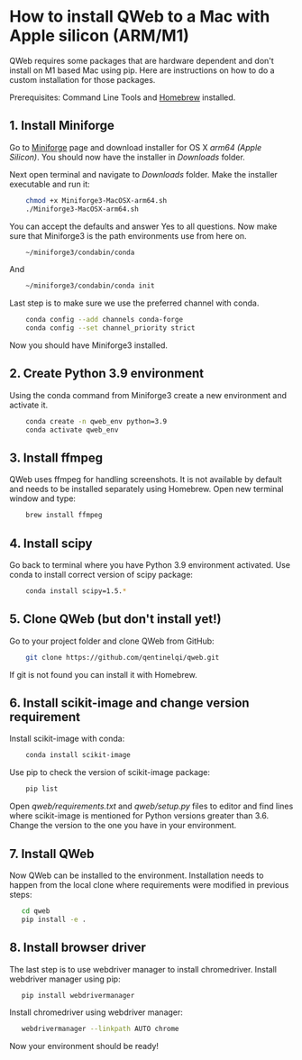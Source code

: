 # How to install QWeb to a Mac with Apple silicon (ARM/M1)

QWeb requires some packages that are hardware dependent and don't install on M1 based Mac using pip. 
Here are instructions on how to do a custom installation for those packages.

Prerequisites: Command Line Tools and [Homebrew](https://docs.brew.sh/Installation) installed.

## 1. Install Miniforge

Go to [Miniforge](https://github.com/conda-forge/miniforge) page and download installer for OS X *arm64 (Apple Silicon)*.
You should now have the installer in *Downloads* folder.

Next open terminal and navigate to *Downloads* folder. Make the installer executable and run it:
```bash
    chmod +x Miniforge3-MacOSX-arm64.sh
    ./Miniforge3-MacOSX-arm64.sh
```
You can accept the defaults and answer Yes to all questions. Now make sure that Miniforge3 is the path environments
use from here on.
```bash
    ~/miniforge3/condabin/conda
```
And
```bash
    ~/miniforge3/condabin/conda init
```
Last step is to make sure we use the preferred channel with conda.
```bash
    conda config --add channels conda-forge
    conda config --set channel_priority strict
```
Now you should have Miniforge3 installed.

## 2. Create Python 3.9 environment

Using the conda command from Miniforge3 create a new environment and activate it.
```bash
    conda create -n qweb_env python=3.9
    conda activate qweb_env
```

## 3. Install ffmpeg
QWeb uses ffmpeg for handling screenshots. It is not available by default and needs to be installed separately using
Homebrew. Open new terminal window and type:
```bash
    brew install ffmpeg
```

## 4. Install scipy
Go back to terminal where you have Python 3.9 environment activated. Use conda to install correct version of scipy
package:
```bash
    conda install scipy=1.5.*
```

## 5. Clone QWeb (but don't install yet!)
Go to your project folder and clone QWeb from GitHub:
```bash
    git clone https://github.com/qentinelqi/qweb.git
```
If git is not found you can install it with Homebrew.

## 6. Install scikit-image and change version requirement
Install scikit-image with conda:
```bash
    conda install scikit-image
```
Use pip to check the version of scikit-image package:
```bash
    pip list
```
Open *qweb/requirements.txt* and *qweb/setup.py* files to editor and find lines where scikit-image is mentioned for
Python versions greater than 3.6. Change the version to the one you have in your environment.

## 7. Install QWeb
Now QWeb can be installed to the environment. Installation needs to happen from the local clone where requirements
were modified in previous steps:
 ```bash
    cd qweb
    pip install -e .
```

## 8. Install browser driver
The last step is to use webdriver manager to install chromedriver. Install webdriver manager using pip:
 ```bash
    pip install webdrivermanager
```
Install chromedriver using webdriver manager:
 ```bash
    webdrivermanager --linkpath AUTO chrome
```
Now your environment should be ready!
